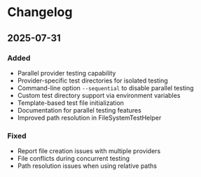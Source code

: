 # Changelog

## 2025-07-31

### Added
- Parallel provider testing capability
- Provider-specific test directories for isolated testing
- Command-line option `--sequential` to disable parallel testing
- Custom test directory support via environment variables
- Template-based test file initialization
- Documentation for parallel testing features
- Improved path resolution in FileSystemTestHelper

### Fixed
- Report file creation issues with multiple providers
- File conflicts during concurrent testing
- Path resolution issues when using relative paths
